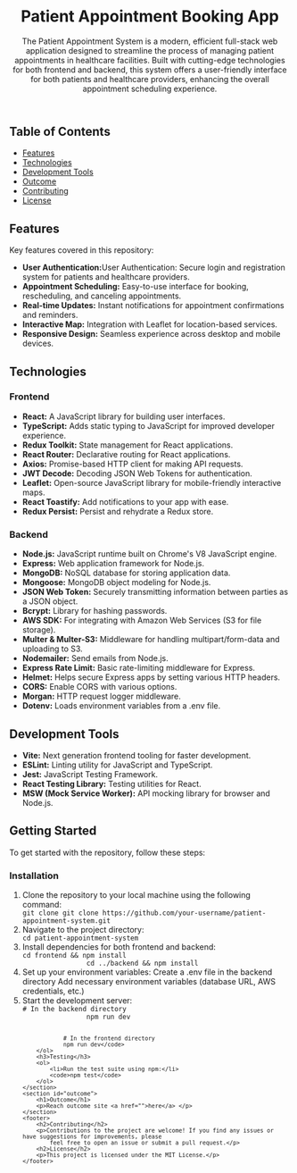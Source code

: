 <body>
    <header>
        <h1>Patient Appointment Booking App</h1>
        <p>The Patient Appointment System is a modern, efficient full-stack web application designed to streamline the
            process of managing patient appointments in healthcare facilities. Built with cutting-edge technologies for
            both frontend and backend, this system offers a user-friendly interface for both patients and healthcare
            providers, enhancing the overall appointment scheduling experience.</p>
    </header>
    <section id="table-of-contents">
        <h2>Table of Contents</h2>
        <ul>
            <li><a href="#features">Features</a></li>
            <li><a href="#technologies">Technologies</a></li>
            <li><a href="#development-tools">Development Tools</a></li>
            <li><a href="#outcome">Outcome</a></li>
            <li><a href="#contributing">Contributing</a></li>
            <li><a href="#license">License</a></li>
        </ul>
    </section>
    <section id="features">
        <h2>Features</h2>
        <p>Key features covered in this repository:</p>
        <ul>
            <li><strong>User Authentication:</strong>User Authentication: Secure login and registration system for
                patients and healthcare providers.</li>
            <li><strong>Appointment Scheduling:</strong> Easy-to-use interface for booking, rescheduling, and canceling
                appointments.</li>
            <li><strong>Real-time Updates:</strong> Instant notifications for appointment confirmations and reminders.
            </li>
            <li><strong>Interactive Map:</strong> Integration with Leaflet for location-based services.</li>
            <li><strong>Responsive Design:</strong> Seamless experience across desktop and mobile devices.</li>
        </ul>
    </section>
    <section id="technologies">
        <h2>Technologies</h2>
        <h3>Frontend</h3>
        <ul>
            <li><strong>React:</strong> A JavaScript library for building user interfaces.</li>
            <li><strong>TypeScript:</strong> Adds static typing to JavaScript for improved developer experience.</li>
            <li><strong>Redux Toolkit:</strong> State management for React applications.</li>
            <li><strong>React Router:</strong> Declarative routing for React applications.</li>
            <li><strong>Axios:</strong> Promise-based HTTP client for making API requests.</li>
            <li><strong>JWT Decode:</strong> Decoding JSON Web Tokens for authentication.</li>
            <li><strong>Leaflet:</strong> Open-source JavaScript library for mobile-friendly interactive maps.</li>
            <li><strong>React Toastify:</strong> Add notifications to your app with ease.</li>
            <li><strong>Redux Persist:</strong> Persist and rehydrate a Redux store.</li>
        </ul>
        <h3>Backend</h3>
        <ul>
            <li><strong>Node.js:</strong> JavaScript runtime built on Chrome's V8 JavaScript engine.</li>
            <li><strong>Express:</strong> Web application framework for Node.js.</li>
            <li><strong>MongoDB:</strong> NoSQL database for storing application data.</li>
            <li><strong>Mongoose:</strong> MongoDB object modeling for Node.js.</li>
            <li><strong>JSON Web Token:</strong> Securely transmitting information between parties as a JSON object.
            </li>
            <li><strong>Bcrypt:</strong> Library for hashing passwords.</li>
            <li><strong>AWS SDK:</strong> For integrating with Amazon Web Services (S3 for file storage).</li>
            <li><strong>Multer & Multer-S3:</strong> Middleware for handling multipart/form-data and uploading to S3.
            </li>
            <li><strong>Nodemailer:</strong> Send emails from Node.js.</li>
            <li><strong>Express Rate Limit:</strong> Basic rate-limiting middleware for Express.</li>
            <li><strong>Helmet:</strong> Helps secure Express apps by setting various HTTP headers.</li>
            <li><strong>CORS:</strong> Enable CORS with various options.</li>
            <li><strong>Morgan:</strong> HTTP request logger middleware.</li>
            <li><strong>Dotenv:</strong> Loads environment variables from a .env file.</li>
        </ul>
    </section>
    <section id="development-tools">
        <h2>Development Tools</h2>
        <ul>
            <li><strong>Vite:</strong> Next generation frontend tooling for faster development.</li>
            <li><strong>ESLint:</strong> Linting utility for JavaScript and TypeScript.</li>
            <li><strong>Jest:</strong> JavaScript Testing Framework.</li>
            <li><strong>React Testing Library:</strong> Testing utilities for React.</li>
            <li><strong>MSW (Mock Service Worker):</strong> API mocking library for browser and Node.js.</li>
        </ul>
    </section>
    <section id="getting-started">
        <h2>Getting Started</h2>
        <p>To get started with the repository, follow these steps:</p>
        <h3>Installation</h3>
        <ol>
            <li>Clone the repository to your local machine using the following command:</li>
            <code>git clone git clone https://github.com/your-username/patient-appointment-system.git</code>
            <li>Navigate to the project directory:</li>
            <code>cd patient-appointment-system</code>
            <li>Install dependencies for both frontend and backend:
            </li>
            <code>cd frontend && npm install
                cd ../backend && npm install</code>
            <li>Set up your environment variables:
                Create a .env file in the backend directory
                Add necessary environment variables (database URL, AWS credentials, etc.)</li>
            <li>Start the development server:</li>
            <code># In the backend directory
                npm run dev
                
                # In the frontend directory
                npm run dev</code>
        </ol>
        <h3>Testing</h3>
        <ol>
            <li>Run the test suite using npm:</li>
            <code>npm test</code>
        </ol>
    </section>
    <section id="outcome">
        <h1>Outcome</h1>
        <p>Reach outcome site <a href="">here</a> </p>
    </section>
    <footer>
        <h2>Contributing</h2>
        <p>Contributions to the project are welcome! If you find any issues or have suggestions for improvements, please
            feel free to open an issue or submit a pull request.</p>
        <h2>License</h2>
        <p>This project is licensed under the MIT License.</p>
    </footer>
</body>